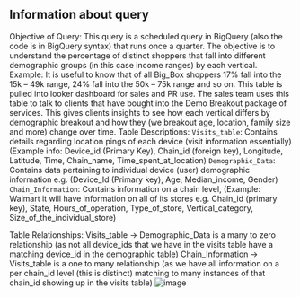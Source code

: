 ## Information about query

Objective of Query:
This query is a scheduled query in BigQuery (also the code is in BigQuery syntax) that runs once a quarter. The objective is to understand the percentage of distinct shoppers that fall into different demographic groups (in this case income ranges) by each vertical. Example: It is useful to know that of all Big_Box shoppers 17% fall into the 15k – 49k range, 24% fall into the 50k – 75k range and so on. This table is pulled into looker dashboard for sales and PR use. The sales team uses this table to talk to clients that have bought into the Demo Breakout package of services. This gives clients insights to see how each vertical differs by demographic breakout and how they (we breakout age, location, family size and more) change over time.
Table Descriptions:
`Visits_table`: Contains details regarding location pings of each device (visit information essentially) (Example info: Device_id (Primary Key), Chain_id (foreign key), Longitude, Latitude, Time, Chain_name, Time_spent_at_location)
`Demographic_Data`: Contains data pertaining to individual device (user) demographic information e.g. (Device_Id (Primary key), Age, Median_income, Gender)
`Chain_Information`: Contains information on a chain level, (Example: Walmart it will have information on all of its stores e.g. Chain_id (primary key), State, Hours_of_operation, Type_of_store, Vertical_category, Size_of_the_individual_store)

Table Relationships:
Visits_table -> Demographic_Data is a many to zero relationship (as not all device_ids that we have in the visits table have a matching device_id in the demographic table)
Chain_Information -> Visits_table is a one to many relationship (as we have all information on a per chain_id level (this is distinct) matching to many instances of that chain_id showing up in the visits table)
![image](https://user-images.githubusercontent.com/69049693/206306139-616952d4-1795-4456-933c-f1c1071bb629.png)
